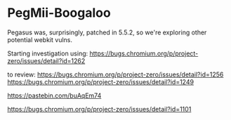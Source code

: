 # PegMii-Boogaloo
Pegasus was, surprisingly, patched in 5.5.2, so we're exploring other potential webkit vulns.

Starting investigation using: https://bugs.chromium.org/p/project-zero/issues/detail?id=1262

to review: https://bugs.chromium.org/p/project-zero/issues/detail?id=1256
https://bugs.chromium.org/p/project-zero/issues/detail?id=1249

https://pastebin.com/buAqEm74

https://bugs.chromium.org/p/project-zero/issues/detail?id=1101
